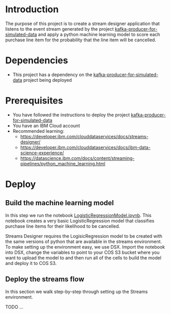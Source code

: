 # Introduction

The purpose of this project is to create a stream designer application that listens to the event stream generated by the project [kafka-producer-for-simulated-data](https://github.com/ibm-cloud-streaming-retail-demo/kafka-producer-for-simulated-data) and apply a python machine learning model to score each purchase line item for the probability that the line item will be cancelled.

# Dependencies

- This project has a dependency on the [kafka-producer-for-simulated-data](https://github.com/ibm-cloud-streaming-retail-demo/kafka-producer-for-simulated-data) project being deployed

# Prerequisites

- You have followed the instructions to deploy the project [kafka-producer-for-simulated-data](https://github.com/ibm-cloud-streaming-retail-demo/kafka-producer-for-simulated-data)
- You have an IBM Cloud account
- Recommended learning: 
  - https://developer.ibm.com/clouddataservices/docs/streams-designer/
  - https://developer.ibm.com/clouddataservices/docs/ibm-data-science-experience/
  - https://datascience.ibm.com/docs/content/streaming-pipelines/python_machine_learning.html
  
# Deploy

## Build the machine learning model

In this step we run the notebook [LogisticRegressionModel.ipynb](./LogisticRegressionModel.ipynb).  This notebook creates a very basic LogisticRegression model that classifies purchase line items for their likelihood to be cancelled.

Streams Designer requires the LogisicRegression model to be created with the same versions of python that are available in the streams environment.  To make setting up the environment easy, we use DSX.  Import the notebook into DSX, change the variables to point to your COS S3 bucket where you want to upload the model to and then run all of the cells to build the model and deploy it to COS S3.

## Deploy the streams flow

In this section we walk step-by-step through setting up the Streams environment.

TODO ...
